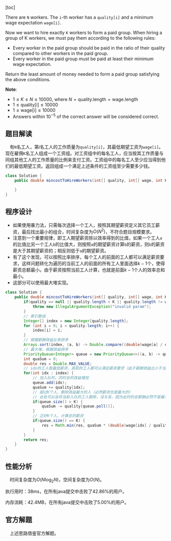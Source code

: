 [toc]

There are `N` workers.  The `i`-th worker has a `quality[i]` and a minimum wage expectation `wage[i]`.

Now we want to hire exactly `K` workers to form a paid group.  When hiring a group of K workers, we must pay them according to the following rules:

* Every worker in the paid group should be paid in the ratio of their quality compared to other workers in the paid group.
* Every worker in the paid group must be paid at least their minimum wage expectation.

Return the least amount of money needed to form a paid group satisfying the above conditions.



**Note**:

* $1 \le K \le N \le 10000$, where $N = \text{quality.length} = \text{wage.length}$
* $1 \le \text{quality[i]} \le 10000$
* $1 \le \text{wage[i]} \le 10000$
* Answers within $10^{-5}$ of the correct answer will be considered correct.



## 题目解读

&emsp;有`N`名工人，第$i$名工人的工作质量为`quality[i]`，其最低期望工资为`wage[i]`。现在雇佣`K`名工人组成一个工资组。对工资组中的每名工人，应当按其工作质量与同组其他工人的工作质量的比例来支付工资。工资组中的每名工人至少应当得到他们的最低期望工资。返回组成一个满足上述条件的工资组至少需要多少钱。

```java
class Solution {
    public double mincostToHireWorkers(int[] quality, int[] wage, int K) {

    }
}
```

## 程序设计

* 如果使用暴力法，只需每次选择一个工人，按照其期望薪资定义其它员工薪资，最后找出最小的组合，时间复杂度为$O(N^2)$，不符合题目规模要求。
* 注意到一个重要规律，即工人期望薪资除以效率得到的比值，如果一个工人`a`的比值比另一个工人`b`的比值大，则按照`a`的期望薪资计算`b`的薪资，则`b`的薪资是大于其期望薪资的；相反则低于`a`的期望薪资。
* 有了这个发现，可以按照比率排序，每个工人的前面的工人都可以满足薪资要求，这样问题转化为遍历的当前工人的前面的所有工人里面选择$k - 1$个，使得薪资总额最小。由于薪资按照当前工人计算，也就是前面$k - 1$个人的效率总和最小。
* 这部分可以使用最大堆实现。

```java
class Solution {
    public double mincostToHireWorkers(int[] quality, int[] wage, int K) {
        if(quality == null || quality.length < K || quality.length != wage.length) {
            throw new IllegalArgumentException("invalid param");
        }
        // 索引数组
        Integer[] index = new Integer[quality.length];
        for (int i = 0; i < quality.length; i++) {
            index[i] = i;
        }
        // 根据薪酬效益比来排序
        Arrays.sort(index, (a, b) -> Double.compare((double)wage[a] / quality[a], (double) wage[b] / quality[b]));
        // 最大堆，根据效益排序
        PriorityQueue<Integer> queue = new PriorityQueue<>((a, b) -> quality[b] - quality[a]);
        int quaSum = 0;
        double res = Double.MAX_VALUE;
        // idx的工人取最低薪资，其前的工人都可以满足薪资要求（由于薪酬效益比小于当前工人，薪资必然比最低薪资大）
        for(int idx : index) {
            // 加入队列，同时总的效益增加
            queue.add(idx);
            quaSum += quality[idx];
            // 超过K个人，删除效益最大的人（必然薪资也是最大的）
            // 此处可以会将当前入队的工人删除，没关系，因为此时的总薪酬必然不是最小（K个人，每个人薪资都超过最低薪资），不会更新到最终结果
            if(queue.size() > K) {
                quaSum -= quality[queue.poll()];
            }
            // 正好K个人，计算总的薪资
            if(queue.size() == K) {
                res = Math.min(res, quaSum * (double)wage[idx] / quality[idx]);
            }
        }
        return res;
    }
}
```

## 性能分析

&emsp;时间复杂度为$O(N\log_2N)$，空间复杂度为$O(N)$。

执行用时：38ms，在所有java提交中击败了42.86%的用户。

内存消耗：42.4MB，在所有java提交中击败了5.00%的用户。

## 官方解题

&emsp;上述思路借鉴官方解题。